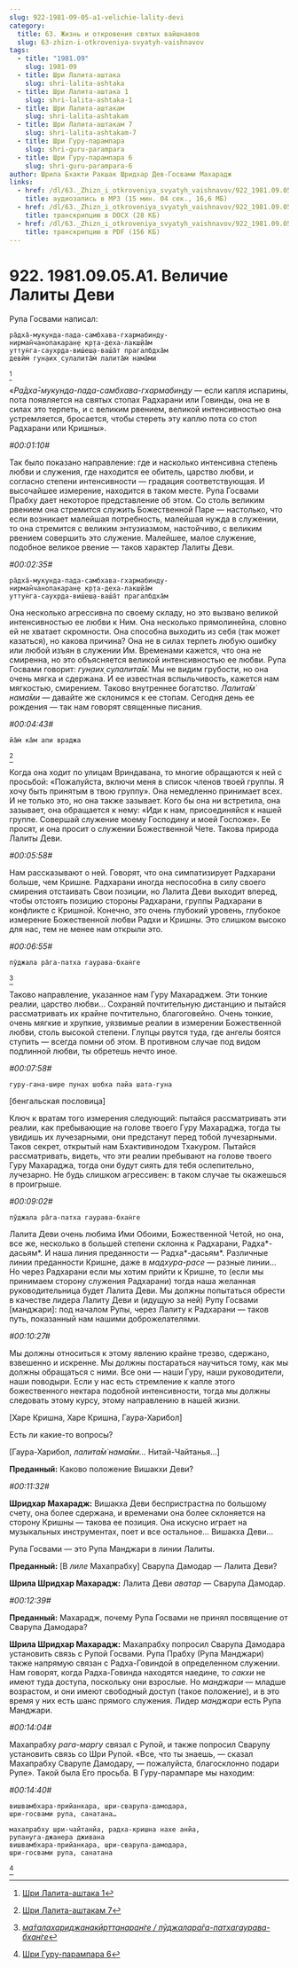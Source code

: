 ```yaml
---
slug: 922-1981-09-05-a1-velichie-lality-devi
category:
  title: 63. Жизнь и откровения святых вайшнавов
  slug: 63-zhizn-i-otkroveniya-svyatyh-vaishnavov
tags:
  - title: "1981.09"
    slug: 1981-09
  - title: Шри Лалита-аштака
    slug: shri-lalita-ashtaka
  - title: Шри Лалита-аштака 1
    slug: shri-lalita-ashtaka-1
  - title: Шри Лалита-аштакам
    slug: shri-lalita-ashtakam
  - title: Шри Лалита-аштакам 7
    slug: shri-lalita-ashtakam-7
  - title: Шри Гуру-парампара
    slug: shri-guru-parampara
  - title: Шри Гуру-парампара 6
    slug: shri-guru-parampara-6
author: Шрила Бхакти Ракшак Шридхар Дев-Госвами Махарадж
links:
  - href: /dl/63._Zhizn_i_otkroveniya_svyatyh_vaishnavov/922_1981.09.05.A1_SridharMj_Velichie_Lality_Devi.mp3
    title: аудиозапись в MP3 (15 мин. 04 сек., 16,6 МБ)
  - href: /dl/63._Zhizn_i_otkroveniya_svyatyh_vaishnavov/922_1981.09.05.A1_SridharMj_Velichie_Lality_Devi.docx
    title: транскрипцию в DOCX (28 КБ)
  - href: /dl/63._Zhizn_i_otkroveniya_svyatyh_vaishnavov/922_1981.09.05.A1_SridharMj_Velichie_Lality_Devi.pdf
    title: транскрипцию в PDF (156 КБ)
---
```


# 922. 1981.09.05.A1. Величие Лалиты Деви

Рупа Госвами написал:

    ра̄дха̄-мукунда-пада-самбхава-гхармабинду-
    нирман̃чанопакаран̣е кр̣та-деха-лакш̣йа̄м
    уттун̇га-саухр̣да-виш́еш̣а-ваш́а̄т прагалбдха̄м
    девӣм̇ гун̣аих̣ сулалита̄м̇ лалита̄м̇ нама̄ми
[^_ftn1]

«*Ра̄дха̄-мукунда-пада-самбхава-гхармабинду* — если капля испарины, пота появляется на святых стопах Радхарани или Говинды, она не в силах это терпеть, и с великим рвением, великой интенсивностью она устремляется, бросается, чтобы стереть эту каплю пота со стоп Радхарани или Кришны».

*#00:01:10#*

Так было показано направление: где и насколько интенсивна степень любви и служения, где находится ее обитель, царство любви, и согласно степени интенсивности — градация соответствующая. И высочайшее измерение, находится в таком месте. Рупа Госвами Прабху дает некоторое представление об этом. Со столь великим рвением она стремится служить Божественной Паре — настолько, что если возникает малейшая потребность, малейшая нужда в служении, то она стремится с великим энтузиазмом, настойчиво, с великим рвением совершить это служение. Малейшее, малое служение, подобное великое рвение — таков характер Лалиты Деви.

*#00:02:35#*

    ра̄дха̄-мукунда-пада-самбхава-гхармабинду-
    нирман̃чанопакаран̣е кр̣та-деха-лакш̣йа̄м
    уттун̇га-саухр̣да-виш́еш̣а-ваш́а̄т прагалбдха̄м

Она несколько агрессивна по своему складу, но это вызвано великой интенсивностью ее любви к Ним. Она несколько прямолинейна, словно ей не хватает скромности. Она способна выходить из себя (так может казаться), но какова причина? Она не в силах терпеть любую ошибку или любой изъян в служении Им. Временами кажется, что она не смиренна, но это объясняется великой интенсивностью ее любви. Рупа Госвами говорит: *гун̣аих̣ сулалита̄м̇.* Мы не видим грубости, но она очень мягка и сдержана. И ее известная вспыльчивость, кажется нам мягкостью, смирением. Таково внутреннее богатство. *Лалита̄м̇ нама̄ми* — давайте же склонимся к ее стопам. Сегодня день ее рождения — так нам говорят священные писания.

*#00:04:43#*

    йа̄м̇ ка̄м апи враджа
[^_ftn2]

Когда она ходит по улицам Вриндавана, то многие обращаются к ней с просьбой: «Пожалуйста, включи меня в список членов твоей группы. Я хочу быть принятым в твою группу». Она немедленно принимает всех. И не только это, но она также зазывает. Кого бы она ни встретила, она зазывает, она обращается к нему: «Иди к нам, присоединяйся к нашей группе. Совершай служение моему Господину и моей Госпоже». Ее просят, и она просит о служении Божественной Чете. Такова природа Лалиты Деви.

*#00:05:58#*

Нам рассказывают о ней. Говорят, что она симпатизирует Радхарани больше, чем Кришне. Радхарани иногда неспособна в силу своего смирения отстаивать Свои позиции, но Лалита Деви выходит вперед, чтобы отстоять позицию стороны Радхарани, группы Радхарани в конфликте с Кришной. Конечно, это очень глубокий уровень, глубокое измерение Божественной любви Радхи и Кришны. Это слишком высоко для нас, тем не менее нам открыли это.

*#00:06:55#*

    пӯджала ра̄га-патха гаурава-бхан̇ге
[^_ftn3]

Таково направление, указанное нам Гуру Махараджем. Эти тонкие реалии, царство любви… Сохраняй почтительную дистанцию и пытайся рассматривать их крайне почтительно, благоговейно. Очень тонкие, очень мягкие и хрупкие, уязвимые реалии в измерении Божественной любви, столь высокой степени. Глупцы рвутся туда, где ангелы боятся ступить — всегда помни об этом. В противном случае под видом подлинной любви, ты обретешь нечто иное.

*#00:07:58#*

    гуру-гана-шире пунах шобха пайа шата-гуна

[бенгальская пословица]

Ключ к вратам того измерения следующий: пытайся рассматривать эти реалии, как пребывающие на голове твоего Гуру Махараджа, тогда ты увидишь их лучезарными, они предстанут перед тобой лучезарными. Таков секрет, открытый нам Бхактивинодом Тхакуром. Пытайся рассматривать, видеть, что эти реалии пребывают на голове твоего Гуру Махараджа, тогда они будут сиять для тебя ослепительно, лучезарно. Не будь слишком агрессивен: в таком случае ты окажешься в проигрыше.

*#00:09:02#*

    пӯджала ра̄га-патха гаурава-бхан̇ге

Лалита Деви очень любима Ими Обоими, Божественной Четой, но она, все же, несколько в большей степени склонна к Радхарани, Радха*-дасьям*. И наша линия преданности — Радха*-дасьям*. Различные линии преданности Кришне, даже в *мадхура-расе* — разные линии… Но через Радхарани если мы хотим прийти к Кришне, то (если мы принимаем сторону служения Радхарани) тогда наша желанная руководительница будет Лалита Деви. Мы должны попытаться обрести в качестве лидера Лалиту Деви и (идущую за ней) Рупу Госвами [манджари]: под началом Рупы, через Лалиту к Радхарани — таков путь, показанный нам нашими доброжелателями.

*#00:10:27#*

Мы должны относиться к этому явлению крайне трезво, сдержано, взвешенно и искренне. Мы должны постараться научиться тому, как мы должны обращаться с ними. Все они — наши Гуру, наши руководители, наши поводыри. Если у нас есть стремление к капле этого божественного нектара подобной интенсивности, тогда мы должны следовать этому курсу, этому направлению в нашей жизни.

[Харе Кришна, Харе Кришна, Гаура-Харибол]

Есть ли какие-то вопросы?

[Гаура-Харибол, *лалита̄м̇ нама̄ми…* Нитай-Чайтанья…]

**Преданный:** Каково положение Вишакхи Деви?

*#00:11:32#*

**Шридхар Махарадж:** Вишакха Деви беспристрастна по большому счету, она более сдержана, и временами она более склоняется на сторону Кришны — такова ее позиция. Она искусно играет на музыкальных инструментах, поет и все остальное… Вишакха Деви…

Рупа Госвами — это Рупа Манджари в линии Лалиты.

**Преданный:** [В *лиле* Махапрабху] Сварупа Дамодар — Лалита Деви?

**Шрила Шридхар Махарадж:** Лалита Деви *аватар* — Сварупа Дамодар.

*#00:12:39#*

**Преданный:** Махарадж, почему Рупа Госвами не принял посвящение от Сварупа Дамодара?

**Шрила Шридхар Махарадж:** Махапрабху попросил Сварупа Дамодара установить связь с Рупой Госвами. Рупа Прабху (Рупа Манджари) также напрямую связан с Радха-Говиндой в определенном служении. Нам говорят, когда Радха-Говинда находятся наедине, то *сакхи* не имеют туда доступа, поскольку они взрослые. Но *манджари* — младше возрастом, и они имеют свободный доступ (такое положение), и в это время у них есть шанс прямого служения. Лидер *манджари* есть Рупа Манджари.

*#00:14:04#*

Махапрабху *рага-маргу* связал с Рупой, и также попросил Сварупу установить связь со Шри Рупой. «Все, что ты знаешь, — сказал Махапрабху Сварупе Дамодару, — пожалуйста, благосклонно подари Рупе». Такой была Его просьба. В Гуру-парампаре мы находим:

*#00:14:40#*

    вишвамбхара-прийанкара, шри-сварупа-дамодара,
    шри-госвами рупа, санатана…

    махапрабху шри-чайтанйа, радха-кришна нахе анйа,
    рупануга-джанера дживана
    вишвамбхара-прийанкара, шри-сварупа-дамодара,
    шри-госвами рупа, санатана
[^_ftn4]



[^_ftn1]: [Шри Лалита-аштака 1](../notes/shri-lalita-ashtaka/shri-lalita-ashtaka-1.md)

[^_ftn2]: [Шри Лалита-аштакам 7](../notes/shri-lalita-ashtakam/shri-lalita-ashtakam-7.md)

[^_ftn3]: [*ма̄талахариджанакӣрттанаран̇ге / пӯджалара̄га-патхагаурава-бхан̇ге*](../notes/shloka/matalaharidzhanakjorttanarange-pudzhalaraga-pathagaurava-bhange.md)

[^_ftn4]: [Шри Гуру-парампара 6](../notes/shri-guru-parampara/shri-guru-parampara-6.md)
